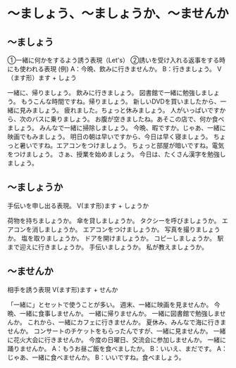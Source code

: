 # 〜ましょう、〜ましょうか、〜ませんか
## 〜ましょう
①一緒に何かをするよう誘う表現（Let's） ②誘いを受け入れる返事をする時にも使われる表現    (例) A：今晩、飲みに行きませんか。  B：行きましょう。
V（ます形）ます  + しょう

一緒に、帰りましょう。
飲みに行きましょう。
図書館で一緒に勉強しましょう。
もうこんな時間ですね。帰りましょう。
新しいDVDを買いましたから、一緒に見みましょう。
疲れました。ちょっと休みましょう。
人がいっぱいですから、次のバスに乗りましょう。
お腹が空きましたね。あそこの店で、何か食べましょう。
みんなで一緒に掃除しましょう。
今晩、暇ですか。じゃあ、一緒に映画でもみましょう。
明日の朝は早いですから、今日は早く寝ましょう。
ちょっと暑いですね。エアコンをつけましょう。
ちょっと部屋が暗いですね。電気をつけましょう。
さぁ、授業を始めましょう。
今日は、たくさん漢字を勉強しましょう。
## 〜ましょうか
手伝いを申し出る表現。
V(ます形)ます + しょうか

荷物を持ちましょうか。
傘を貸しましょうか。
タクシーを呼びましょうか。
エアコンを消しましょうか。
エアコンをつけましょうか。
写真を撮りましょうか。
塩を取りましょうか。
ドアを開けましょうか。
コピーしましょうか。
駅まで迎えに行きましょうか。
手伝いましょうか。
私が教えましょうか。
## 〜ませんか
相手を誘う表現
V(ます形)ます + せんか

「一緒に」とセットで使うことが多い。
週末、一緒に映画を見ませんか。
今晩、一緒に食事しませんか。
一緒に帰りませんか。
一緒に図書館で勉強しませんか。
これから、一緒にカフェに行きませんか。
夏休み、みんなで海に行きませんか。
コンサートのチケットをもらったんですが、一緒に見ませんか。
一緒に花火大会に行きませんか。
今度の日曜日、交流会に参加しませんか。
一緒に踊りませんか。
A：もうお昼ご飯を食べましたか。 B：いいえ、まだです。 A：じゃあ、一緒に食べませんか。 B：いいですね。食べましょう。
